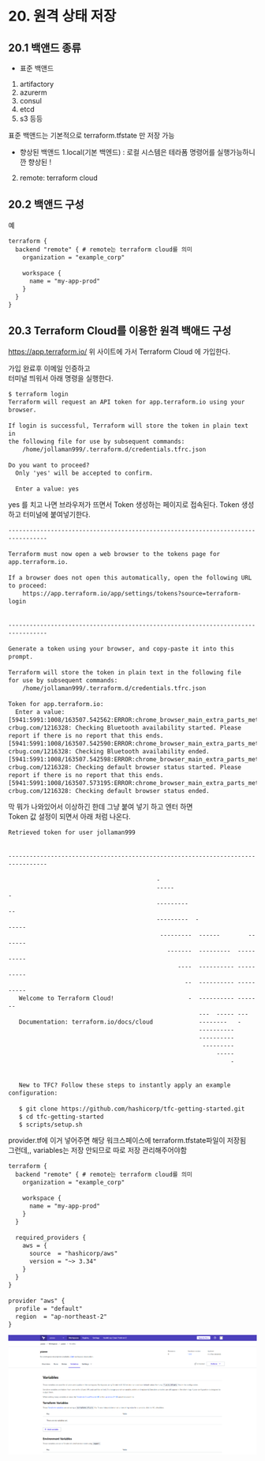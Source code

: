 # 20. 원격 상태 저장

## 20.1 백앤드 종류

* 표준 백앤드
1. artifactory
2. azurerm
3. consul
4. etcd
5. s3
등등

표준 백앤드는 기본적으로 terraform.tfstate 만 저장 가능 

* 향상된 백앤드
1.local(기본 백엔드) : 로컬 시스템은 테라폼 명령어를 실행가능하니깐 향상된 !
2. remote: terraform cloud

## 20.2 백앤드 구성

예
```shell
terraform {
  backend "remote" { # remote는 terraform cloud를 의미
    organization = "example_corp"
    
    workspace {
      name = "my-app-prod"
    }
  }
}
```

## 20.3 Terraform Cloud를 이용한 원격 백애드 구성

https://app.terraform.io/
위 사이트에 가서 Terraform Cloud 에 가입한다.

가입 완료후 이메일 인증하고</br>
터미널 띄워서 아래 명령을 실행한다.

```shell
$ terraform login
Terraform will request an API token for app.terraform.io using your browser.

If login is successful, Terraform will store the token in plain text in
the following file for use by subsequent commands:
    /home/jollaman999/.terraform.d/credentials.tfrc.json

Do you want to proceed?
  Only 'yes' will be accepted to confirm.

  Enter a value: yes
```

yes 를 치고 나면 브라우저가 뜨면서 Token 생성하는 페이지로 접속된다.
Token 생성하고 터미널에 붙여넣기한다.

```shell
---------------------------------------------------------------------------------

Terraform must now open a web browser to the tokens page for app.terraform.io.

If a browser does not open this automatically, open the following URL to proceed:
    https://app.terraform.io/app/settings/tokens?source=terraform-login


---------------------------------------------------------------------------------

Generate a token using your browser, and copy-paste it into this prompt.

Terraform will store the token in plain text in the following file
for use by subsequent commands:
    /home/jollaman999/.terraform.d/credentials.tfrc.json

Token for app.terraform.io:
  Enter a value: [5941:5991:1008/163507.542562:ERROR:chrome_browser_main_extra_parts_metrics.cc(228)] crbug.com/1216328: Checking Bluetooth availability started. Please report if there is no report that this ends.
[5941:5991:1008/163507.542590:ERROR:chrome_browser_main_extra_parts_metrics.cc(231)] crbug.com/1216328: Checking Bluetooth availability ended.
[5941:5991:1008/163507.542598:ERROR:chrome_browser_main_extra_parts_metrics.cc(234)] crbug.com/1216328: Checking default browser status started. Please report if there is no report that this ends.
[5941:5991:1008/163507.573195:ERROR:chrome_browser_main_extra_parts_metrics.cc(238)] crbug.com/1216328: Checking default browser status ended.
```
막 뭐가 나와있어서 이상하긴 한데 그냥 붙여 넣기 하고 엔터 하면</br>
Token 값 설정이 되면서 아래 처럼 나온다.

```shell
Retrieved token for user jollaman999


---------------------------------------------------------------------------------

                                          -                                
                                          -----                           -
                                          ---------                      --
                                          ---------  -                -----
                                           ---------  ------        -------
                                             -------  ---------  ----------
                                                ----  ---------- ----------
                                                  --  ---------- ----------
   Welcome to Terraform Cloud!                     -  ---------- -------
                                                      ---  ----- ---
   Documentation: terraform.io/docs/cloud             --------   -
                                                      ----------
                                                      ----------
                                                       ---------
                                                           -----
                                                               -


   New to TFC? Follow these steps to instantly apply an example configuration:

   $ git clone https://github.com/hashicorp/tfc-getting-started.git
   $ cd tfc-getting-started
   $ scripts/setup.sh
```
provider.tf에 이거 넣어주면 해당 워크스페이스에 terraform.tfstate파일이 저장됨</br>
그런데,, variables는 저장 안되므로 따로 저장 관리해주어야함
```shell
terraform {
  backend "remote" { # remote는 terraform cloud를 의미
    organization = "example_corp"
    
    workspace {
      name = "my-app-prod"
    }
  }

  required_providers {
    aws = {
      source  = "hashicorp/aws"
      version = "~> 3.34"
    }
  }
}

provider "aws" {
  profile = "default"
  region  = "ap-northeast-2"
}

```

![variable.png](../assets/variable.png)